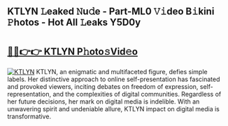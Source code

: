 ## KTLYN 𝙻eaked 𝙽u𝚍e - Part-ML0 𝚅𝚒deo B𝚒kini 𝙿hotos - Hot All 𝙻eaks Y5D0y

# <h2><a href="http://ld3i5ld.urlbe.top/?page=KTLYN">🔗🔗👉👉 KTLYN P𝚑oto𝚜Vid𝚎o</a></h2>

[![KTLYN](https://i.imgur.com/eBuTRDB.gif)](http://ld3i5ld.urlbe.top/?page=KTLYN)
KTLYN, an enigmatic and multifaceted figure, defies simple labels. Her distinctive approach to online self-presentation has fascinated and provoked viewers, inciting debates on freedom of expression, self-representation, and the complexities of digital communities. Regardless of her future decisions, her mark on digital media is indelible. With an unwavering spirit and undeniable allure, KTLYN impact on digital media is transformative.
